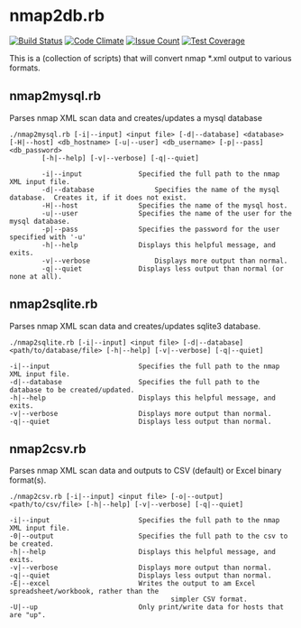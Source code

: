 # nmap2db.rb
[![Build Status](https://travis-ci.org/d4t4king/nmap2db.rb.svg?branch=master)](https://travis-ci.org/d4t4king/nmap2db.rb)
[![Code Climate](https://codeclimate.com/github/d4t4king/nmap2db.rb/badges/gpa.svg)](https://codeclimate.com/github/d4t4king/nmap2db.rb) 
[![Issue Count](https://codeclimate.com/github/d4t4king/nmap2db.rb/badges/issue_count.svg)](https://codeclimate.com/github/d4t4king/nmap2db.rb)
[![Test Coverage](https://codeclimate.com/github/d4t4king/nmap2db.rb/badges/coverage.svg)](https://codeclimate.com/github/d4t4king/nmap2db.rb/coverage) 

This is a (collection of scripts) that will convert nmap *.xml output to various formats.

## nmap2mysql.rb
Parses nmap XML scan data and creates/updates a mysql database
```
./nmap2mysql.rb [-i|--input] <input file> [-d|--database] <database> [-H|--host] <db_hostname> [-u|--user] <db_username> [-p|--pass] <db_password>
		[-h|--help] [-v|--verbose] [-q|--quiet]

		-i|--input				Specified the full path to the nmap XML input file.
		-d|--database				Specifies the name of the mysql database.  Creates it, if it does not exist.
		-H|--host				Specifies the name of the mysql host.
		-u|--user				Specifies the name of the user for the mysql database.
		-p|--pass				Specifies the password for the user specified with '-u'
		-h|--help				Displays this helpful message, and exits.
		-v|--verbose				Displays more output than normal.
		-q|--quiet				Displays less output than normal (or none at all).

```
## nmap2sqlite.rb
Parses nmap XML scan data and creates/updates sqlite3 database.

```
./nmap2sqlite.rb [-i|--input] <input file> [-d|--database] <path/to/database/file> [-h|--help] [-v|--verbose] [-q|--quiet]

-i|--input                      Specifies the full path to the nmap XML input file.
-d|--database                   Specifies the full path to the database to be created/updated.
-h|--help                       Displays this helpful message, and exits.
-v|--verbose                    Displays more output than normal.
-q|--quiet                      Displays less output than normal.

```
## nmap2csv.rb
Parses nmap XML scan data and outputs to CSV (default) or Excel binary format(s).

```
./nmap2csv.rb [-i|--input] <input file> [-o|--output] <path/to/csv/file> [-h|--help] [-v|--verbose] [-q|--quiet]

-i|--input                      Specifies the full path to the nmap XML input file.
-0|--output                     Specifies the full path to the csv to be created.
-h|--help                       Displays this helpful message, and exits.
-v|--verbose                    Displays more output than normal.
-q|--quiet                      Displays less output than normal.
-E|--excel                      Writes the output to am Excel spreadsheet/workbook, rather than the
                                        simpler CSV format.
-U|--up                         Only print/write data for hosts that are "up".

```
